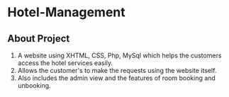 # Hotel-Management

## About Project
1. A website using XHTML, CSS, Php, MySql which helps the customers access the hotel services easily.
2. Allows the customer's to make the requests using the website itself.
3. Also includes the admin view and the features of room booking and unbooking.
